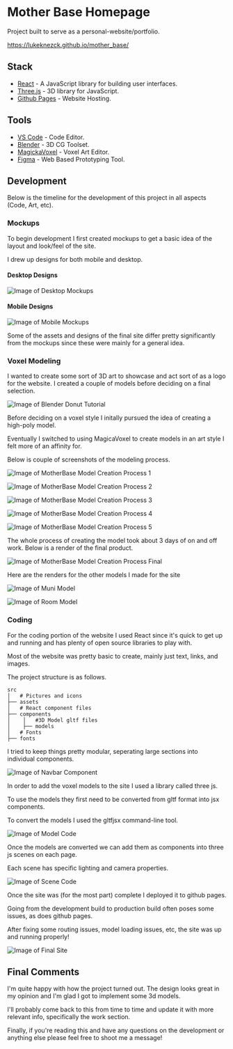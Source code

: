 # Mother Base Homepage

Project built to serve as a personal-website/portfolio. 

https://lukeknezck.github.io/mother_base/
## Stack

- [React](https://reactjs.org/) - A JavaScript library for building user interfaces.
- [Three.js](https://threejs.org/) - 3D library for JavaScript.
- [Github Pages](https://pages.github.com/) - Website Hosting.

## Tools

- [VS Code](https://code.visualstudio.com/) - Code Editor.
- [Blender](https://www.blender.org/) - 3D CG Toolset.
- [MagickaVoxel](https://ephtracy.github.io/) - Voxel Art Editor.
- [Figma](https://www.figma.com) - Web Based Prototyping Tool.

## Development

Below is the timeline for the development of this project in all aspects (Code, Art, etc).

### Mockups

To begin development I first created mockups to get a basic idea of the layout and look/feel of the site.

I drew up designs for both mobile and desktop.

#### Desktop Designs

![Image of Desktop Mockups](/READMEassets/DesktopMockup.PNG)

#### Mobile Designs

![Image of Mobile Mockups](/READMEassets/MobileMockup.PNG)

Some of the assets and designs of the final site differ pretty significantly from the mockups since these were mainly for a general idea.

### Voxel Modeling 

I wanted to create some sort of 3D art to showcase and act sort of as a logo for the website. I created a couple of models before deciding on a final selection.

![Image of Blender Donut Tutorial](/READMEassets/donut.PNG)

Before deciding on a voxel style I initally pursued the idea of creating a high-poly model.

Eventually I switched to using MagicaVoxel to create models in an art style I felt more of an affinity for.

Below is couple of screenshots of the modeling process.

![Image of MotherBase Model Creation Process 1](/READMEassets/MotherBaseBuild1.png)

![Image of MotherBase Model Creation Process 2](/READMEassets/MotherBaseBuild2.png)

![Image of MotherBase Model Creation Process 3](/READMEassets/MotherBaseBuild3.png)

![Image of MotherBase Model Creation Process 4](/READMEassets/MotherBaseBuild4.png)

![Image of MotherBase Model Creation Process 5](/READMEassets/motherbasebuild5.png)

The whole process of creating the model took about 3 days of on and off work. Below is a render of the final product.

![Image of MotherBase Model Creation Process Final](/READMEassets/finalbuild.png)

Here are the renders for the other models I made for the site

![Image of Muni Model](/READMEassets/MuniStation.png)

![Image of Room Model](/READMEassets/room.png)

### Coding 

For the coding portion of the website I used React since it's quick to get up and running and has plenty of open source libraries to play with.

Most of the website was pretty basic to create, mainly just text, links, and images.

The project structure is as follows.

```
src
│   # Pictures and icons
├── assets
│   # React component files
├── components
│    │   #3D Model gltf files
│    ├── models
│   # Fonts
├── fonts
```

I tried to keep things pretty modular, seperating large sections into individual components.

![Image of Navbar Component](/READMEassets/NavCode.PNG)

In order to add the voxel models to the site I used a library called three js.

To use the models they first need to be converted from gltf format into jsx components.

To convert the models I used the gltfjsx command-line tool.

![Image of Model Code](/READMEassets/ModelCode.PNG)

Once the models are converted we can add them as components into three js scenes on each page.

Each scene has specific lighting and camera properties.

![Image of Scene Code](/READMEassets/SceneCode.PNG)

Once the site was (for the most part) complete I deployed it to github pages.

Going from the development build to production build often poses some issues, as does github pages.

After fixing some routing issues, model loading issues, etc, the site was up and running properly!

![Image of Final Site](/READMEassets/finalSite.PNG)

## Final Comments

I'm quite happy with how the project turned out. The design looks great in my opinion and I'm glad I got to implement some 3d models.

I'll probably come back to this from time to time and update it with more relevant info, specifically the work section.

Finally, if you're reading this and have any questions on the development or anything else please feel free to shoot me a message!
